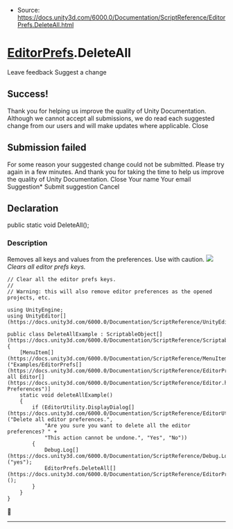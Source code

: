 * Source: https://docs.unity3d.com/6000.0/Documentation/ScriptReference/EditorPrefs.DeleteAll.html

#  [EditorPrefs](https://docs.unity3d.com/6000.0/Documentation/ScriptReference/EditorPrefs.html).DeleteAll
Leave feedback
Suggest a change
## Success!
Thank you for helping us improve the quality of Unity Documentation. Although we cannot accept all submissions, we do read each suggested change from our users and will make updates where applicable.
Close
## Submission failed
For some reason your suggested change could not be submitted. Please <a>try again</a> in a few minutes. And thank you for taking the time to help us improve the quality of Unity Documentation.
Close
Your name Your email Suggestion* Submit suggestion
Cancel
## Declaration
public static void DeleteAll(); 
### Description
Removes all keys and values from the preferences. Use with caution.
![](https://docs.unity3d.com/6000.0/Documentation/StaticFiles/ScriptRefImages/ClearEditorPrefs.png)   
_Clears all editor prefs keys._
```
// Clear all the editor prefs keys.
//
// Warning: this will also remove editor preferences as the opened projects, etc.  
  
using UnityEngine;
using UnityEditor[](https://docs.unity3d.com/6000.0/Documentation/ScriptReference/UnityEditor.html);  
  
public class DeleteAllExample : ScriptableObject[](https://docs.unity3d.com/6000.0/Documentation/ScriptReference/ScriptableObject.html)
{
    [MenuItem[](https://docs.unity3d.com/6000.0/Documentation/ScriptReference/MenuItem.html)("Examples/EditorPrefs[](https://docs.unity3d.com/6000.0/Documentation/ScriptReference/EditorPrefs.html)/Clear all Editor[](https://docs.unity3d.com/6000.0/Documentation/ScriptReference/Editor.html) Preferences")]
    static void deleteAllExample()
    {
        if (EditorUtility.DisplayDialog[](https://docs.unity3d.com/6000.0/Documentation/ScriptReference/EditorUtility.DisplayDialog.html)("Delete all editor preferences.",
            "Are you sure you want to delete all the editor preferences? " +
            "This action cannot be undone.", "Yes", "No"))
        {
            Debug.Log[](https://docs.unity3d.com/6000.0/Documentation/ScriptReference/Debug.Log.html)("yes");
            EditorPrefs.DeleteAll[](https://docs.unity3d.com/6000.0/Documentation/ScriptReference/EditorPrefs.DeleteAll.html)();
        }
    }
}

```

* * *
